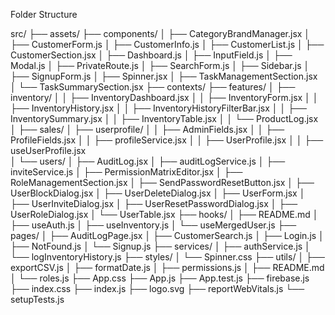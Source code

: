 Folder Structure 

src/
├── assets/
├── components/
│   ├── CategoryBrandManager.jsx
│   ├── CustomerForm.js
│   ├── CustomerInfo.js
│   ├── CustomerList.js
│   ├── CustomerSection.jsx
│   ├── Dashboard.js
│   ├── InputField.js
│   ├── Modal.js
│   ├── PrivateRoute.js
│   ├── SearchForm.js
│   ├── Sidebar.js
│   ├── SignupForm.js
│   ├── Spinner.jsx
│   ├── TaskManagementSection.jsx
│   └── TaskSummarySection.jsx
├── contexts/
├── features/
│   ├── inventory/
│   │   ├── InventoryDashboard.jsx
│   │   ├── InventoryForm.jsx
│   │   ├── InventoryHistory.jsx
│   │   ├── InventoryHistoryFilterBar.jsx
│   │   ├── InventorySummary.jsx
│   │   ├── InventoryTable.jsx
│   │   └── ProductLog.jsx
│   ├── sales/
│   ├── userprofile/
│   │   ├── AdminFields.jsx
│   │   ├── ProfileFields.jsx
│   │   ├── profileService.jsx
│   │   ├── UserProfile.jsx
│   │   ├── useUserProfile.jsx   
│   └── users/
│       ├── AuditLog.jsx
│       ├── auditLogService.js
│       ├── inviteService.js
│       ├── PermissionMatrixEditor.jsx
│       ├── RoleManagementSection.jsx
│       ├── SendPasswordResetButton.jsx
│       ├── UserBlockDialog.jsx
│       ├── UserDeleteDialog.jsx
│       ├── UserForm.jsx
│       ├── UserInviteDialog.jsx
│       ├── UserResetPasswordDialog.jsx
│       ├── UserRoleDialog.jsx
│       └── UserTable.jsx
├── hooks/
│   ├── README.md
│   ├── useAuth.js
│   ├── useInventory.js
│   └── useMergedUser.js
├── pages/
│   ├── AuditLogPage.jsx
│   ├── CustomerSearch.js
│   ├── Login.js
│   ├── NotFound.js
│   └── Signup.js
├── services/
│   ├── authService.js
│   └── logInventoryHistory.js
├── styles/
│   └── Spinner.css
├── utils/
│   ├── exportCSV.js
│   ├── formatDate.js
│   ├── permissions.js
│   ├── README.md
│   └── roles.js
├── App.css
├── App.js
├── App.test.js
├── firebase.js
├── index.css
├── index.js
├── logo.svg
├── reportWebVitals.js
└── setupTests.js

